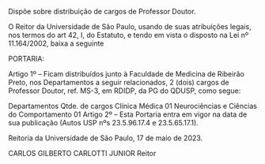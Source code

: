 Dispõe sobre distribuição de cargos de Professor Doutor.

O Reitor da Universidade de São Paulo, usando de suas atribuições legais, nos termos do art 42, I, do Estatuto, e tendo em vista o disposto na Lei nº 11.164/2002, baixa a seguinte

PORTARIA:

Artigo 1º – Ficam distribuídos junto à Faculdade de Medicina de Ribeirão Preto, nos Departamentos a seguir relacionados, 2 (dois) cargos de Professor Doutor, ref. MS-3, em RDIDP, da PG do QDUSP, como segue:

Departamentos	Qtde. de cargos
Clínica Médica	01
Neurociências e Ciências do Comportamento	01
Artigo 2º – Esta Portaria entra em vigor na data de sua publicação (Autos USP nºs 23.5.96.17.4 e 23.5.65.17.1).

Reitoria da Universidade de São Paulo, 17 de maio de 2023.

CARLOS GILBERTO CARLOTTI JUNIOR
Reitor